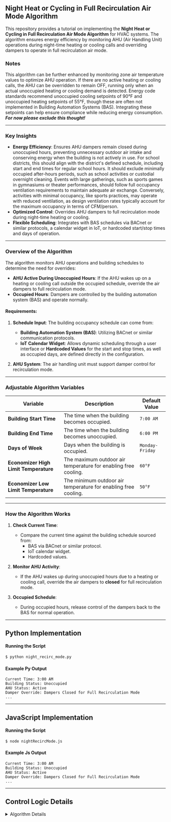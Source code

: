 ## Night Heat or Cycling in Full Recirculation Air Mode Algorithm

This repository provides a tutorial on implementing the **Night Heat or Cycling in Full Recirculation Air Mode Algorithm** for HVAC systems. The algorithm ensures energy efficiency by monitoring AHU (Air Handling Unit) operations during night-time heating or cooling calls and overriding dampers to operate in full recirculation air mode.

### Notes

This algorithm can be further enhanced by monitoring zone air temperature values to optimize AHU operation. If there are no active heating or cooling calls, the AHU can be overridden to remain OFF, running only when an actual unoccupied heating or cooling demand is detected. Energy code standards recommend unoccupied cooling setpoints of 90°F and unoccupied heating setpoints of 55°F, though these are often not implemented in Building Automation Systems (BAS). Integrating these setpoints can help ensure compliance while reducing energy consumption. ***For now please exclude this thought!***

---

### Key Insights
- **Energy Efficiency**: Ensures AHU dampers remain closed during unoccupied hours, preventing unnecessary outdoor air intake and conserving energy when the building is not actively in use. For school districts, this should align with the district's defined schedule, including start and end times for regular school hours. It should exclude minimally occupied after-hours periods, such as school activities or custodial overnight cleaning. Events with large gatherings, such as sports games in gymnasiums or theater performances, should follow full occupancy ventilation requirements to maintain adequate air exchange. Conversely, activities with minimal occupancy, like sports practices, may operate with reduced ventilation, as design ventilation rates typically account for the maximum occupancy in terms of CFM/person.
- **Optimized Control**: Overrides AHU dampers to full recirculation mode during night-time heating or cooling.
- **Flexible Scheduling**: Integrates with BAS schedules via BACnet or similar protocols, a calendar widget in IoT, or hardcoded start/stop times and days of operation.

---

### Overview of the Algorithm
The algorithm monitors AHU operations and building schedules to determine the need for overrides:
- **AHU Active During Unoccupied Hours**: If the AHU wakes up on a heating or cooling call outside the occupied schedule, override the air dampers to full recirculation mode.
- **Occupied Hours**: Dampers are controlled by the building automation system (BAS) and operate normally.

#### Requirements:
1. **Schedule Input**: The building occupancy schedule can come from:
   - **Building Automation System (BAS)**: Utilizing BACnet or similar communication protocols.
   - **IoT Calendar Widget**: Allows dynamic scheduling through a user interface or **Hardcoded Values** for the start and stop times, as well as occupied days, are defined directly in the configuration.

2. **AHU System**: The air handling unit must support damper control for recirculation mode.

---

### Adjustable Algorithm Variables

| **Variable**                            | **Description**                                              | **Default Value**      |
|-----------------------------------------|--------------------------------------------------------------|------------------------|
| **Building Start Time**                 | The time when the building becomes occupied.                 | `7:00 AM`             |
| **Building End Time**                   | The time when the building becomes unoccupied.               | `6:00 PM`             |
| **Days of Week**                        | Days when the building is occupied.                          | `Monday-Friday`       |
| **Economizer High Limit Temperature**   | The maximum outdoor air temperature for enabling free cooling.| `60°F`                |
| **Economizer Low Limit Temperature**    | The minimum outdoor air temperature for enabling free cooling.| `50°F`                |

---

### How the Algorithm Works
1. **Check Current Time**:
   - Compare the current time against the building schedule sourced from:
     - BAS via BACnet or similar protocol.
     - IoT calendar widget.
     - Hardcoded values.

2. **Monitor AHU Activity**:
   - If the AHU wakes up during unoccupied hours due to a heating or cooling call, override the air dampers to **closed** for full recirculation mode.

3. **Occupied Schedule**:
   - During occupied hours, release control of the dampers back to the BAS for normal operation.

---

## Python Implementation

#### Running the Script
```bash
$ python night_recirc_mode.py
```

#### Example Py Output
```
Current Time: 3:00 AM
Building Status: Unoccupied
AHU Status: Active
Damper Override: Dampers Closed for Full Recirculation Mode
...
```

---

## JavaScript Implementation

#### Running the Script
```bash
$ node nightRecircMode.js
```

#### Example Js Output
```
Current Time: 3:00 AM
Building Status: Unoccupied
AHU Status: Active
Damper Override: Dampers Closed for Full Recirculation Mode
...
```

---

## Control Logic Details

<details>
  <summary>Algorithm Details</summary>

### Aim
Ensure AHUs operate in full recirculation air mode during unoccupied hours to conserve energy.

---

### Level of Complexity
Low

---

### Potential Savings
Moderate

---

### Process
1. Check the current time and compare it against the building schedule sourced from:
   - **BAS**: Using BACnet or similar protocols.
   - **IoT Calendar Widget**: For user-configurable schedules.
   - **Hardcoded Values**: Directly set start/stop times and occupied days.
2. If the time is outside the occupied hours and the AHU is active:
   - Override the dampers to **closed** for full recirculation mode.
3. During occupied hours:
   - Release damper control back to the BAS for normal operation.

---

## Data Model in Haystack

**Note:** The algorithm requires proper Haystack markers and tags for monitoring AHU or RTU operations during unoccupied hours, including the building occupancy schedule, outdoor air damper commands, minimum outdoor air damper setpoints, and outdoor air temperature for economizer operations.

| **Point Name**                               | **navName**               | **Marker Tags in Haystack**                     |
|----------------------------------------------|---------------------------|------------------------------------------------|
| **Building Occupancy Schedule**              | `buildingOccSchedule`     | `schedule`, `building`, `occ`                 |
| **AHU/RTU Operating Status**                 | `ahuRtuStatus`            | `ahu`, `rtu`, `status`, `cmd`                 |
| **Minimum Outdoor Air Damper Setpoint**      | `minOaDamperSp`           | `ahu`, `rtu`, `damper`, `outdoor`, `sp`       |
| **Outdoor Air Damper Command**               | `oaDamperCmd`             | `ahu`, `rtu`, `damper`, `outdoor`, `cmd`      |
| **Outside Air Temperature**                  | `outsideAirTemp`          | `outside`, `air`, `temp`, `sensor`            |
| **Economizer High Limit Temperature**        | `economizerHighLimitTemp` | `ahu`, `economizer`, `temp`, `high`, `limit`  |
| **Economizer Low Limit Temperature**         | `economizerLowLimitTemp`  | `ahu`, `economizer`, `temp`, `low`, `limit`   |



</details>